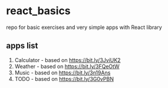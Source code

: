 # react_basics
repo for basic exercises and very simple apps with React library  

## apps list
1. Calculator - based on https://bit.ly/3JviUK2
2. Weather - based on https://bit.ly/3FQeOtW  
3. Music - based on https://bit.ly/3n19Ans
4. TODO - based on https://bit.ly/3G0vPBN 
